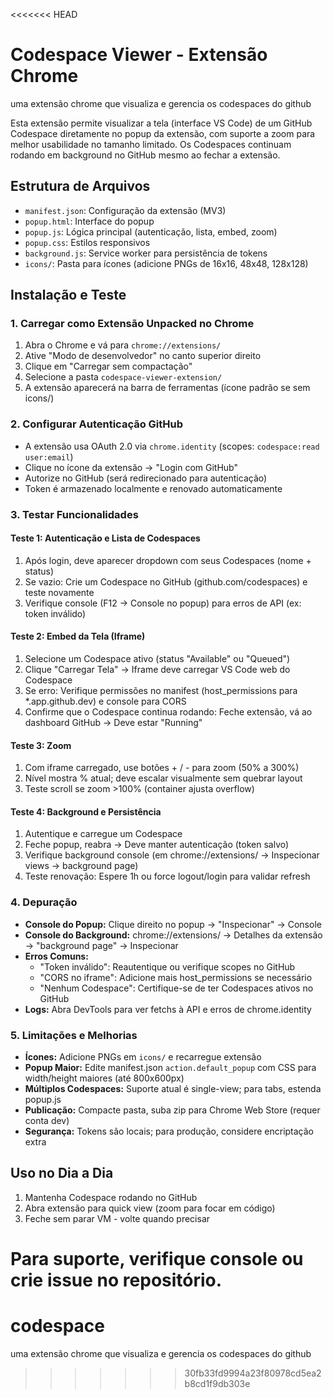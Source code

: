 <<<<<<< HEAD
# Codespace Viewer - Extensão Chrome

uma extensão chrome que visualiza e gerencia os codespaces do github

Esta extensão permite visualizar a tela (interface VS Code) de um GitHub Codespace diretamente no popup da extensão, com suporte a zoom para melhor usabilidade no tamanho limitado. Os Codespaces continuam rodando em background no GitHub mesmo ao fechar a extensão.

## Estrutura de Arquivos
- `manifest.json`: Configuração da extensão (MV3)
- `popup.html`: Interface do popup
- `popup.js`: Lógica principal (autenticação, lista, embed, zoom)
- `popup.css`: Estilos responsivos
- `background.js`: Service worker para persistência de tokens
- `icons/`: Pasta para ícones (adicione PNGs de 16x16, 48x48, 128x128)

## Instalação e Teste

### 1. Carregar como Extensão Unpacked no Chrome
1. Abra o Chrome e vá para `chrome://extensions/`
2. Ative "Modo de desenvolvedor" no canto superior direito
3. Clique em "Carregar sem compactação"
4. Selecione a pasta `codespace-viewer-extension/`
5. A extensão aparecerá na barra de ferramentas (ícone padrão se sem icons/)

### 2. Configurar Autenticação GitHub
- A extensão usa OAuth 2.0 via `chrome.identity` (scopes: `codespace:read user:email`)
- Clique no ícone da extensão → "Login com GitHub"
- Autorize no GitHub (será redirecionado para autenticação)
- Token é armazenado localmente e renovado automaticamente

### 3. Testar Funcionalidades

#### Teste 1: Autenticação e Lista de Codespaces
1. Após login, deve aparecer dropdown com seus Codespaces (nome + status)
2. Se vazio: Crie um Codespace no GitHub (github.com/codespaces) e teste novamente
3. Verifique console (F12 → Console no popup) para erros de API (ex: token inválido)

#### Teste 2: Embed da Tela (Iframe)
1. Selecione um Codespace ativo (status "Available" ou "Queued")
2. Clique "Carregar Tela" → Iframe deve carregar VS Code web do Codespace
3. Se erro: Verifique permissões no manifest (host_permissions para *.app.github.dev) e console para CORS
4. Confirme que o Codespace continua rodando: Feche extensão, vá ao dashboard GitHub → Deve estar "Running"

#### Teste 3: Zoom
1. Com iframe carregado, use botões + / - para zoom (50% a 300%)
2. Nível mostra % atual; deve escalar visualmente sem quebrar layout
3. Teste scroll se zoom >100% (container ajusta overflow)

#### Teste 4: Background e Persistência
1. Autentique e carregue um Codespace
2. Feche popup, reabra → Deve manter autenticação (token salvo)
3. Verifique background console (em chrome://extensions/ → Inspecionar views → background page)
4. Teste renovação: Espere 1h ou force logout/login para validar refresh

### 4. Depuração
- **Console do Popup:** Clique direito no popup → "Inspecionar" → Console
- **Console do Background:** chrome://extensions/ → Detalhes da extensão → "background page" → Inspecionar
- **Erros Comuns:**
  - "Token inválido": Reautentique ou verifique scopes no GitHub
  - "CORS no iframe": Adicione mais host_permissions se necessário
  - "Nenhum Codespace": Certifique-se de ter Codespaces ativos no GitHub
- **Logs:** Abra DevTools para ver fetchs à API e erros de chrome.identity

### 5. Limitações e Melhorias
- **Ícones:** Adicione PNGs em `icons/` e recarregue extensão
- **Popup Maior:** Edite manifest.json `action.default_popup` com CSS para width/height maiores (até 800x600px)
- **Múltiplos Codespaces:** Suporte atual é single-view; para tabs, estenda popup.js
- **Publicação:** Compacte pasta, suba zip para Chrome Web Store (requer conta dev)
- **Segurança:** Tokens são locais; para produção, considere encriptação extra

## Uso no Dia a Dia
1. Mantenha Codespace rodando no GitHub
2. Abra extensão para quick view (zoom para focar em código)
3. Feche sem parar VM - volte quando precisar

Para suporte, verifique console ou crie issue no repositório.
=======
# codespace
uma extensão chrome que visualiza e gerencia os codespaces do github
>>>>>>> 30fb33fd9994a23f80978cd5ea2b8cd1f9db303e
